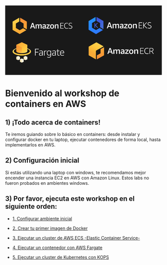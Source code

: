 ![logo](https://github.com/crancurello/containers_aws/blob/master/images/logo.png)

# Bienvenido al workshop de containers en AWS

## 1) ¡Todo acerca de containers!

Te iremos guiando sobre lo básico en containers: desde instalar y configurar docker en tu laptop, ejecutar contenedores de forma local, hasta implementarlos en AWS.

## 2) Configuración inicial

Si estás utilizando una laptop con windows, te recomendamos mejor encender una instancia EC2 en AWS con Amazon Linux. Estos labs no fueron probados en ambientes windows.

## 3) Por favor, ejecuta este workshop en el siguiente orden:

* [1. Configurar ambiente inicial](https://github.com/crancurello/containers_aws/tree/master/01-SetupEnvironment)

* [2. Crear tu primer imagen de Docker](https://github.com/crancurello/containers_aws/tree/master/02-CreatingDockerImage)

* [3. Ejecutar un cluster de AWS ECS -Elastic Container Service-](https://github.com/crancurello/containers_aws/tree/master/03-DeployEcsCluster)

* [4. Ejecutar un contenedor con AWS Fargate](https://github.com/crancurello/containers_aws/tree/master/04-DeployFargate)

* [5. Ejecutar un cluster de Kubernetes con KOPS](https://github.com/crancurello/containers_aws/tree/master/05-DeployKubernetes)
